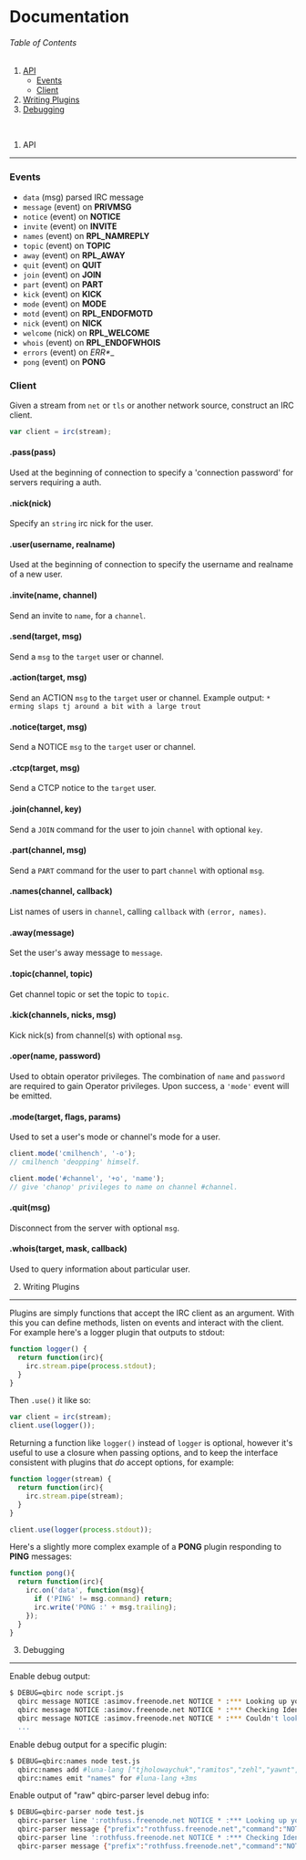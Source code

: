 Documentation
========
###### Table of Contents
1.  [API](#1-api)
    - [Events](#events)
    - [Client](#client)
2.  [Writing Plugins](#2-writing-plugins)
3.  [Debugging](#3-debugging)

<br>

1. API
--------
### Events
- `data` (msg) parsed IRC message
- `message` (event) on __PRIVMSG__
- `notice` (event) on __NOTICE__
- `invite` (event) on __INVITE__
- `names` (event) on __RPL_NAMREPLY__
- `topic` (event) on __TOPIC__
- `away` (event) on __RPL_AWAY__
- `quit` (event) on __QUIT__
- `join` (event) on __JOIN__
- `part` (event) on __PART__
- `kick` (event) on __KICK__
- `mode` (event) on __MODE__
- `motd` (event) on __RPL_ENDOFMOTD__
- `nick` (event) on __NICK__
- `welcome` (nick) on __RPL_WELCOME__
- `whois` (event) on __RPL_ENDOFWHOIS__
- `errors` (event) on __ERR_*__
- `pong` (event) on __PONG__

### Client
Given a stream from `net` or `tls` or another network source, construct an IRC client.
```js
var client = irc(stream);
```

#### .pass(pass)
Used at the beginning of connection to specify a 'connection password' for servers requiring a auth.

#### .nick(nick)
Specify an `string` irc nick for the user.

#### .user(username, realname)
Used at the beginning of connection to specify the username and realname of a new user.

#### .invite(name, channel)
Send an invite to `name`, for a `channel`.

#### .send(target, msg)
Send a `msg` to the `target` user or channel.

#### .action(target, msg)
Send an ACTION `msg` to the `target` user or channel.
Example output: `* erming slaps tj around a bit with a large trout`

#### .notice(target, msg)
Send a NOTICE `msg` to the `target` user or channel.

#### .ctcp(target, msg)
Send a CTCP notice to the `target` user.

#### .join(channel, key)
Send a `JOIN` command for the user to join `channel` with optional `key`.

#### .part(channel, msg)
Send a `PART` command for the user to part `channel` with optional `msg`.

#### .names(channel, callback)
List names of users in `channel`, calling `callback` with `(error, names)`.

#### .away(message)
Set the user's away message to `message`.

#### .topic(channel, topic)
Get channel topic or set the topic to `topic`.

#### .kick(channels, nicks, msg)
Kick nick(s) from channel(s) with optional `msg`.

#### .oper(name, password)
Used to obtain operator privileges.  The combination of `name` and `password` are required to gain Operator privileges.  Upon success, a `'mode'` event will be emitted.

#### .mode(target, flags, params)
Used to set a user's mode or channel's mode for a user.
```js
client.mode('cmilhench', '-o');
// cmilhench 'deopping' himself.

client.mode('#channel', '+o', 'name');
// give 'chanop' privileges to name on channel #channel.
```

#### .quit(msg)
Disconnect from the server with optional `msg`.

#### .whois(target, mask, callback)
Used to query information about particular user.

2. Writing Plugins
--------
Plugins are simply functions that accept the IRC client as an argument. With this you can define methods, listen on events and interact with the
client. For example here's a logger plugin that outputs to stdout:
```js
function logger() {
  return function(irc){
    irc.stream.pipe(process.stdout);
  }
}
```
Then `.use()` it like so:
```js
var client = irc(stream);
client.use(logger());
```
Returning a function like `logger()` instead of `logger` is optional,
however it's useful to use a closure when passing options, and to keep
the interface consistent with plugins that _do_ accept options, for example:
```js
function logger(stream) {
  return function(irc){
    irc.stream.pipe(stream);
  }
}

client.use(logger(process.stdout));
```
Here's a slightly more complex example of a __PONG__ plugin responding to __PING__ messages:
```js
function pong(){
  return function(irc){
    irc.on('data', function(msg){
      if ('PING' != msg.command) return;
      irc.write('PONG :' + msg.trailing);
    });
  }
}
```

3. Debugging
--------
Enable debug output:
```bash
$ DEBUG=qbirc node script.js
  qbirc message NOTICE :asimov.freenode.net NOTICE * :*** Looking up your hostname... +0ms
  qbirc message NOTICE :asimov.freenode.net NOTICE * :*** Checking Ident +119ms
  qbirc message NOTICE :asimov.freenode.net NOTICE * :*** Couldn't look up your hostname +1ms
  ...
```

Enable debug output for a specific plugin:
```bash
$ DEBUG=qbirc:names node test.js
  qbirc:names add #luna-lang ["tjholowaychuk","ramitos","zehl","yawnt","juliangruber"] +0ms
  qbirc:names emit "names" for #luna-lang +3ms
```

Enable output of "raw" qbirc-parser level debug info:
```bash
$ DEBUG=qbirc-parser node test.js
  qbirc-parser line ':rothfuss.freenode.net NOTICE * :*** Looking up your hostname...' +0ms
  qbirc-parser message {"prefix":"rothfuss.freenode.net","command":"NOTICE","params":"*","trailing":"*** Looking up your hostname...","string":":rothfuss.freenode.net NOTICE * :*** Looking up your hostname..."} +2ms
  qbirc-parser line ':rothfuss.freenode.net NOTICE * :*** Checking Ident' +450ms
  qbirc-parser message {"prefix":"rothfuss.freenode.net","command":"NOTICE","params":"*","trailing":"*** Checking Ident","string":":rothfuss.freenode.net NOTICE * :*** Checking Ident"} +0ms
```
